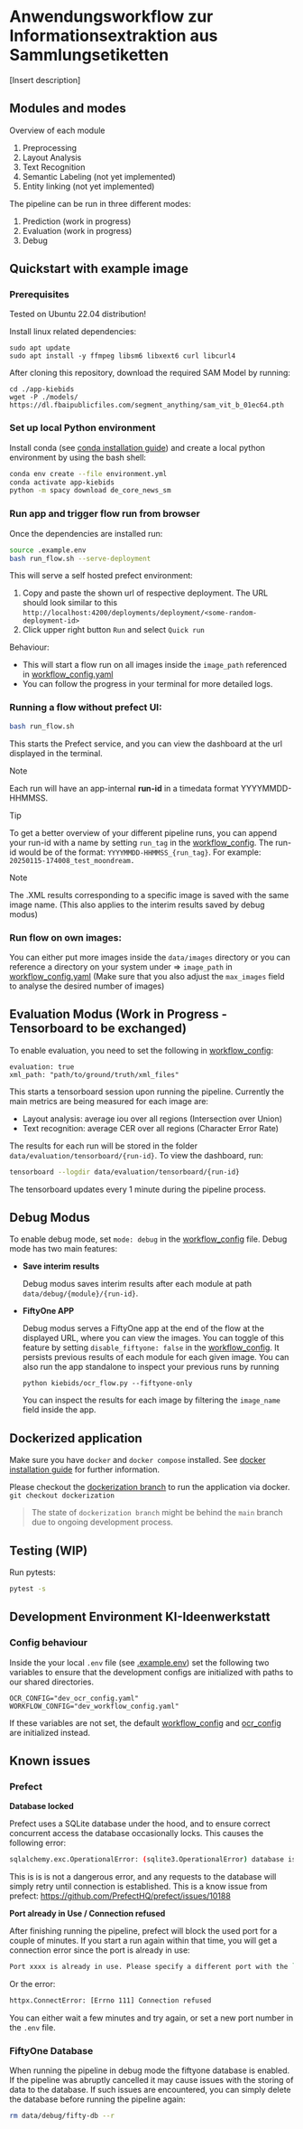 # Anwendungsworkflow zur Informationsextraktion aus Sammlungsetiketten

[Insert description]

## Modules and modes

Overview of each module

1. Preprocessing
2. Layout Analysis
3. Text Recognition
4. Semantic Labeling (not yet implemented)
5. Entity linking (not yet implemented)

The pipeline can be run in three different modes:
1. Prediction (work in progress)
2. Evaluation (work in progress)
3. Debug

## Quickstart with example image
### Prerequisites
<!-- TODO GPU Support Cuda und  -->

Tested on Ubuntu 22.04 distribution!

Install linux related dependencies:
```
sudo apt update
sudo apt install -y ffmpeg libsm6 libxext6 curl libcurl4
```

<!-- Files and models -->
After cloning this repository, download the required SAM Model by running:
```
cd ./app-kiebids
wget -P ./models/ https://dl.fbaipublicfiles.com/segment_anything/sam_vit_b_01ec64.pth
```

### Set up local Python environment
<!-- TODO try to run without conda -->
Install conda (see [conda installation guide](https://docs.conda.io/projects/conda/en/latest/user-guide/install/index.html)) and create a local python environment by using the bash shell:
```bash
conda env create --file environment.yml
conda activate app-kiebids
python -m spacy download de_core_news_sm
```

### Run app and trigger flow run from browser
Once the dependencies are installed run:
```bash
source .example.env
bash run_flow.sh --serve-deployment
```

This will serve a self hosted prefect environment:
1. Copy and paste the shown url of respective deployment. The URL should look similar to this `http://localhost:4200/deployments/deployment/<some-random-deployment-id>`
2. Click upper right button `Run` and select `Quick run`

Behaviour:
- This will start a flow run on all images inside the `image_path` referenced in [workflow_config.yaml](./configs/workflow_config.yaml)
- You can follow the progress in your terminal for more detailed logs.

### Running a flow without prefect UI:
```bash
bash run_flow.sh
```
This starts the Prefect service, and you can view the dashboard at the url displayed in the terminal.

> [!NOTE]
> Each run will have an app-internal **run-id** in a timedata format YYYYMMDD-HHMMSS.

> [!TIP]
> To get a better overview of your different pipeline runs, you can append your run-id with a name by setting  ```run_tag``` in the [workflow_config](./configs/workflow_config.yaml). The run-id would be of the format:
> ```YYYYMMDD-HHMMSS_{run_tag}```. For example: ```20250115-174008_test_moondream.```

> [!NOTE]
> The .XML results corresponding to a specific image is saved with the same image name. (This also applies to the interim results saved by debug modus)


### Run flow on own images:
You can either put more images inside the `data/images` directory or you can reference a directory on your system under => `image_path` in [workflow_config.yaml](./configs/workflow_config.yaml) (Make sure that you also adjust the `max_images` field to analyse the desired number of images)

## Evaluation Modus (Work in Progress - Tensorboard to be exchanged)
To enable evaluation, you need to set the following in [workflow_config](./configs/workflow_config.yaml):
```
evaluation: true
xml_path: "path/to/ground/truth/xml_files"
```
This starts a tensorboard session upon running the pipeline. Currently the main metrics are being measured for each image are:

- Layout analysis: average iou over all regions (Intersection over Union)
- Text recognition: average CER over all regions (Character Error Rate)

The results for each run will be stored in the folder ```data/evaluation/tensorboard/{run-id}```. To view the dashboard, run:
```bash
tensorboard --logdir data/evaluation/tensorboard/{run-id}
```
The tensorboard updates every 1 minute during the pipeline process.

## Debug Modus
To enable debug mode, set ```mode: debug``` in the [workflow_config](./configs/workflow_config.yaml) file.
Debug mode has two main features:
- **Save interim results**

   Debug modus saves interim results after each module at path ```data/debug/{module}/{run-id}```.
- **FiftyOne APP**

   Debug modus serves a FiftyOne app at the end of the flow at the displayed URL, where you can view the images. You can toggle of this feature by setting
   ```disable_fiftyone: false``` in the [workflow_config](./configs/workflow_config.yaml). It persists previous results of each module for each given image.
   You can also run the app standalone to inspect your previous runs by running
   ```
   python kiebids/ocr_flow.py --fiftyone-only
   ```
   You can inspect the results for each image by filtering the `image_name` field inside the app.

## Dockerized application
Make sure you have `docker` and `docker compose` installed.
See [docker installation guide](https://docs.docker.com/get-docker/) for further information.

Please checkout the [dockerization branch](https://github.com/MfN-Berlin/app-kiebids/tree/dockerization?tab=readme-ov-file#run-with-docker) to run the application via docker. `git checkout dockerization`
> The state of `dockerization branch` might be behind the `main` branch due to ongoing development process.

## Testing (WIP)

Run pytests:
```bash
pytest -s
```

## Development Environment KI-Ideenwerkstatt
### Config behaviour

Inside the your local `.env` file (see [.example.env](.example.env)) set the following two variables to ensure that the development configs are initialized with paths to our shared directories.
```
OCR_CONFIG="dev_ocr_config.yaml"
WORKFLOW_CONFIG="dev_workflow_config.yaml"
```
If these variables are not set, the default [workflow_config](./configs/workflow_config.yaml) and [ocr_config](./configs/ocr_config.yaml) are initialized instead.

## Known issues

### Prefect

**Database locked**

Prefect uses a SQLite database under the hood, and to ensure correct concurrent access the database occasionally locks. This causes the following error:

```bash
sqlalchemy.exc.OperationalError: (sqlite3.OperationalError) database is locked
```

This is is is not a dangerous error, and any requests to the database will simply retry until connection is established. This is a know issue from prefect: https://github.com/PrefectHQ/prefect/issues/10188

**Port already in Use / Connection refused**

After finishing running the pipeline, prefect will block the used port for a couple of minutes. If you start a run again within that time, you will get a connection error since the port is already in use:

```bash
Port xxxx is already in use. Please specify a different port with the `--port` flag.
```

Or the error:

```bash
httpx.ConnectError: [Errno 111] Connection refused
```

You can either wait a few minutes and try again, or set a new port number in the ```.env``` file.

### FiftyOne Database

When running the pipeline in debug mode the fiftyone database is enabled. If the pipeline was abruptly cancelled it may cause issues with the storing of data to the database. If such issues are encountered, you can simply delete the database before running the pipeline again:

```bash
rm data/debug/fifty-db --r
```
